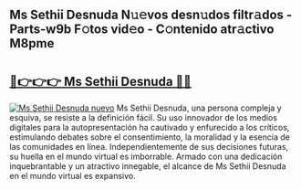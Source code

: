 ## Ms Sethii Desnuda N𝚞𝚎vos desn𝚞dos filtr𝚊dos - Parts-w9b F𝚘tos vid𝚎o - C𝚘ntenido atr𝚊ctivo M8pme

# <h2><a href="http://mb1k4x.tromn.icu/?c=Ms+Sethii+Desnuda">🔗👉👉👉 Ms Sethii Desnuda 🔗🔗</a></h2>

[![Ms Sethii Desnuda nuevo](https://i.imgur.com/pEAQMta.gif)](http://mb1k4x.tromn.icu/?c=Ms+Sethii+Desnuda)
Ms Sethii Desnuda, una persona compleja y esquiva, se resiste a la definición fácil. Su uso innovador de los medios digitales para la autopresentación ha cautivado y enfurecido a los críticos, estimulando debates sobre el consentimiento, la moralidad y la esencia de las comunidades en línea. Independientemente de sus decisiones futuras, su huella en el mundo virtual es imborrable. Armado con una dedicación inquebrantable y un atractivo innegable, el alcance de Ms Sethii Desnuda en el mundo virtual es expansivo.
